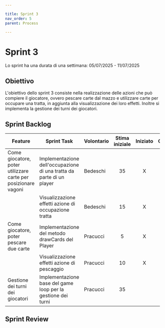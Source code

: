 ```yaml
---

title: Sprint 3
nav_order: 5
parent: Process

---
```


# Sprint 3

Lo sprint ha una durata di una settimana: 05/07/2025 - 11/07/2025

## Obiettivo

L'obiettivo dello sprint 3 consiste nella realizzazione delle azioni che può compiere il giocatore, ovvero pescare carte
dal mazzo e utilizzare carte per occupare una tratta, in aggiunta alla visualizzazione dei loro effetti. Inoltre si
implementa la gestione dei turni dei giocatori.

## Sprint Backlog

| Feature                                                       | Sprint Task                                                          | Volontario | Stima iniziale | Iniziato | Completato |
|---------------------------------------------------------------|----------------------------------------------------------------------|------------|:--------------:|:--------:|:----------:|
| Come giocatore, poter utilizzare carte per posizionare vagoni | Implementazione dell'occupazione di una tratta da parte di un player | Bedeschi   |       35       |    X     |     X      |
|                                                               | Visualizzazione effetti azione di occupazione tratta                 | Bedeschi   |       15       |    X     |     X      |
| Come giocatore, poter pescare due carte                       | Implementazione del metodo drawCards del Player                      | Pracucci   |       5        |    X     |     X      |
|                                                               | Visualizzazione effetti azione di pescaggio                          | Pracucci   |       10       |    X     |     X      |
| Gestione dei turni dei giocatori                              | Implementazione base del game loop per la gestione dei turni         | Pracucci   |       35       |          |            |

## Sprint Review